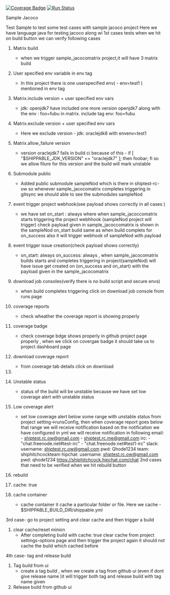[![Coverage Badge](https://rcapi.shippable.com/projects/58931fae59ff230f005a7d34/coverageBadge?branch=master)](https://rc.shippable.com/projects/58931fae59ff230f005a7d34)
[![Run Status](https://rcapi.shippable.com/projects/58931fae59ff230f005a7d34/badge?branch=master)](https://rc.shippable.com/projects/58931fae59ff230f005a7d34)


Sample Jacoco
 
 Test Sample to test some test cases with sample jacoco project
 Here we have language java for testing jacoco along wi
 1st cases tests when we hit on build button we can verify following cases
1. Matrix build    
     -  when we trigger sample_jacocomatrix project,it will have 3 matrix build 

2. User specified env variable in env tag    
     -  In this project there is one userspecified env( - env=test1 )  mentioned in env tag
   
3. Matrix.include version + user specified env vars     
     - jdk: openjdk7  have included one more version openjdk7 along with the env : foo=fubu in matrix. include tag
       env: foo=fubu
4. Matrix.exclude version + user specified env vars 
      - Here we exclude version - jdk: oraclejdk8 with envenv=test1

5. Matrix.allow_failure version     
   - version oraclejdk7 fails in build ci because of this - if [ "$SHIPPABLE_JDK_VERSION" == "oraclejdk7" ]; then foobar; fi
     so we allow filure for this version and the build will mark unstable 

6. Submodule public    
   - Added public submodule sampleNod which is there in shiptest-rc-ow 
     so whenever sample_jacocomatrix  completes triggering in gitsync we should able to see the submodules sampleNod

7. event trigger project webhook(see payload shows correctly in all cases )    
    - we have set on_start : always where when sample_jacoccomatrix starts  triggering the project webhhook (sampleNod project will  trigger) check payload given in sample_jacoccomatrix is shown in the sampleNod  on_start build 
same as when build complets for on_success also it will trigger webhook of sampleNod with payload

8. event trigger issue creation(check payload shows correctly)    
    - on_start: always on_success: always , when sample_jacocomatrix builds starts and completes triggering in project(sampleNod) will have issue get created on (on_success and on_start) with the payload given in the sample_jacocomatrix
9. download job consoles(verify there is no build script and secure envs)    
     - when build completes triggering click on download job console from runs page
10. coverage reports    
    - check wheather the coverage report is showing properly 
11. coverage badge
    - check coverage bdge shows properly in github project page properly    , when we click on covergae badge it should take us to project dashboard page
12. download coverage report    
     - from coverage tab details click on download  
13.      
14. Unstable status    
     - status of the build will be unstable because we have set low coverage alert with unstable status
15. Low coverage alert    
     - set low coverage alert below some range with unstable status from project setting->runsConfig, then when coverage report goes below that range we will receive notification based on the notification we have configured in yml
     we will receive notification in following 
     email:  - shiptest.rc.ow@gmail.com
             - shiptest.rc.me@gmail.com
     irc:    - "chat.freenode.net#test-irc"
             - "chat.freenode.net#test1-irc"
     slack:   username: shiptest.rc.ow@gmail.com
              pwd: Qhode1234
              team: shiphitchcockteam 
     hipchat: username: shiptest.rc.ow@gmail.com
              pwd: qhode1234
              https://shiphitchcock.hipchat.com/chat
2nd cases that need to be verified when we hit rebuild button

1. rebuild   
2. cache: true    
3. cache container    
    - cache container it cache a particular folder or file. Here we cache  - $SHIPPABLE_BUILD_DIR/shippable.yml




3rd case- go to project setting and clear cache and then trigger a build

1. clear cache/reset minion    
   - After completing build with cache: true clear cache from project settings-options page and then trigger the project again 
     it should not cache the build which cached before     
     
     
     
4th case- tag and release build 
     
1. Tag build from ui 
    - create a tag build , when we create a tag  from github ui (even if dont give release name )it will trigger          both tag and release build with tag name given    
2. Release build from github ui
    

